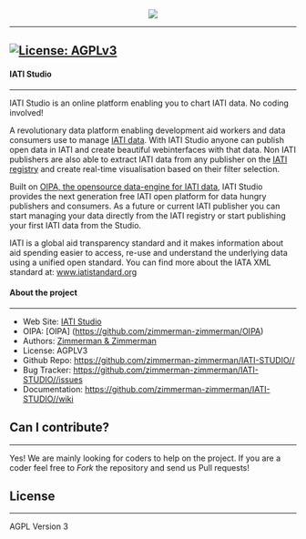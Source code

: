 <div align="center">
  <a href="https://www.iatistudio.com/">
    <img src="https://www.zimmermanzimmerman.nl/wp-content/uploads/2015/10/IATI-studio-logo.png"/>
  </a>
</div>

--------
[![License: AGPLv3](https://img.shields.io/badge/License-AGPL%20v3-blue.svg)](https://github.com/zimmerman-zimmerman/ZOOM/blob/master/LICENSE.MD)
--------


#### IATI Studio
--------

IATI Studio is an online platform enabling you to chart IATI data. No coding involved!

A revolutionary data platform enabling development aid workers and data consumers use to manage [IATI data](http://iatiregistry.org/). With IATI Studio anyone can publish open data in IATI and create beautiful webinterfaces with that data. Non IATI publishers are also able to extract IATI data from any publisher on the [IATI registry](http://iatiregistry.org/) and create real-time visualisation based on their filter selection.

Built on [OIPA, the opensource data-engine for IATI data](https://github.com/zimmerman-zimmerman/OIPA), IATI Studio provides the next generation free IATI open platform for data hungry publishers and consumers. As a future or current IATI publisher you can start managing your data directly from the IATI registry or start publishing your first IATI data from the Studio.

IATI is a global aid transparency standard and it makes information about aid spending easier to access, re-use and understand the underlying data using a unified open standard. You can find more about the IATA XML standard at: www.iatistandard.org


#### About the project
--------

* Web Site:         [IATI Studio](https://www.iatistudio.com/)
* OIPA:             [OIPA] (https://github.com/zimmerman-zimmerman/OIPA)
* Authors:          [Zimmerman & Zimmerman ](https://www.zimmermanzimmerman.nl/)
* License:          AGPLV3
* Github Repo:      https://github.com/zimmerman-zimmerman/IATI-STUDIO//
* Bug Tracker:      https://github.com/zimmerman-zimmerman/IATI-STUDIO//issues
* Documentation:    https://github.com/zimmerman-zimmerman/IATI-STUDIO//wiki



## Can I contribute?
--------

Yes! We are mainly looking for coders to help on the project. If you are a coder feel free to *Fork* the repository and send us Pull requests!


## License
--------

AGPL Version 3



